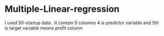 # Multiple-Linear-regression
I used 50-startup data . It contain 5 columns 4 is predictor variable and 5th is target variable means profit column
